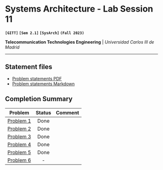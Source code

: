 # **Systems Architecture - Lab Session 11**
**`[GITT]` `[Sem 2.1]` `[SysArch]` `(Fall 2023)`**

**Telecommunication Technologies Engineering** | _Universidad Carlos III de Madrid_

---

## Statement files

* [Problem statements PDF](./Instructions.pdf)
* [Problem statements Markdown](./Statements.md)

## Completion Summary

| Problem | Status | Comment
| --- | :---: | --- |
| [Problem 1][i1] | Done | |
| [Problem 2][i2] | Done | |
| [Problem 3][i3] | Done | |
| [Problem 4][i4] | Done | |
| [Problem 5][i5] | Done | |
| [Problem 6][i6] | - | |

[i1]: https://github.com/alonso-herreros/uni-sysarch-lab11/issues/1
[i2]: https://github.com/alonso-herreros/uni-sysarch-lab11/issues/2
[i3]: https://github.com/alonso-herreros/uni-sysarch-lab11/issues/3
[i4]: https://github.com/alonso-herreros/uni-sysarch-lab11/issues/4
[i5]: https://github.com/alonso-herreros/uni-sysarch-lab11/issues/5
[i6]: https://github.com/alonso-herreros/uni-sysarch-lab11/issues/6
